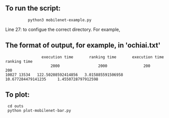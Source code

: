 
To run the script:  
--------------------
              python3 mobilenet-example.py

Line 27: to configue the correct directory. For example, 



The format of output, for example, in 'ochiai.txt'
---------------------------------------------------

                    execution time       ranking time       execution time          ranking time 
                        2000                 2000                200                     200  
    10027 13534   122.50208592414856   3.015885591506958   10.677284479141235     1.4550728797912598


To plot:
---------
     cd outs
     python plot-mobilenet-bar.py
